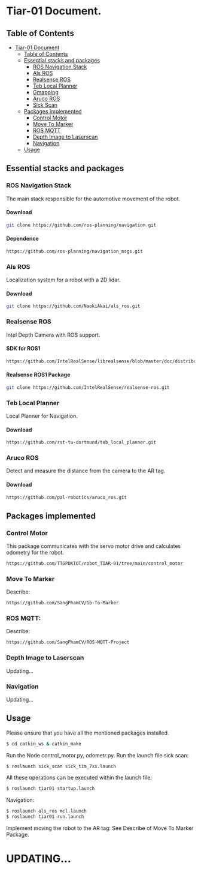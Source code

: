 # Tiar-01 Document.

## Table of Contents

- [Tiar-01 Document](#project-name)
  - [Table of Contents](#table-of-contents)
  - [Essential stacks and packages](#essential-stack-and-packages)
    - [ROS Navigation Stack](#ros-navigation-stack)
    - [Als ROS](#Als-ROS)
    - [Realsense ROS](#Realsense-ROS)
    - [Teb Local Planner](#Teb-local-planner)
    - [Gmapping](#gmapping)
    - [Aruco ROS](#aruco-ROS)
    - [Sick Scan](#sick-scan)
  - [Packages implemented](#packages-implemented)
    - [Control Motor](#control-motor)
    - [Move To Marker](#move-to-marker)
    - [ROS MQTT](#ros-mqtt)
    - [Depth Image to Laserscan](#depth-image-to-laserscan)
    - [Navigation](#navigation)
  - [Usage](#usage)

## Essential stacks and packages

### ROS Navigation Stack
The main stack responsible for the automotive movement of the robot.
#### Download
   ```sh
   git clone https://github.com/ros-planning/navigation.git
   ```
#### Dependence
   ```sh
   https://github.com/ros-planning/navigation_msgs.git
   ```

### Als ROS
Localization system for a robot with a 2D lidar.
#### Download
   ```sh
   git clone https://github.com/NaokiAkai/als_ros.git
   ```

### Realsense ROS
Intel Depth Camera with ROS support.
#### SDK for ROS1
   ```sh
   https://github.com/IntelRealSense/librealsense/blob/master/doc/distribution_linux.md#installing-the-packages
   ```
#### Realsense ROS1 Package
   ```sh
   git clone https://github.com/IntelRealSense/realsense-ros.git
   ```

### Teb Local Planner
Local Planner for Navigation.
#### Download
   ```sh
https://github.com/rst-tu-dortmund/teb_local_planner.git   
```

### Aruco ROS
Detect and measure the distance from the camera to the AR tag.
#### Download
   ```sh
https://github.com/pal-robotics/aruco_ros.git   
```

## Packages implemented

### Control Motor
This package communicates with the servo motor drive and calculates odometry for the robot.
   ```sh
https://github.com/TTGPDKIOT/robot_TIAR-01/tree/main/control_motor   
```
### Move To Marker
Describe:
   ```sh
https://github.com/SangPhamCV/Go-To-Marker   
```

### ROS MQTT:
Describe:
   ```sh
https://github.com/SangPhamCV/ROS-MQTT-Project
```
### Depth Image to Laserscan
Updating...
### Navigation
Updating...

## Usage
Please ensure that you have all the mentioned packages installed.
```bash
$ cd catkin_ws & catkin_make
```
Run the Node control_motor.py, odometr.py.
Run the launch file sick scan:
```bash
$ roslaunch sick_scan sick_tim_7xx.launch
```
All these operations can be executed within the launch file:
```bash
$ roslaunch tiar01 startup.launch
```
Navigation:
```bash
$ roslaunch als_ros mcl.launch
$ roslaunch tiar01 run.launch
```
Implement moving the robot to the AR tag: See Describe of Move To Marker Package.

# UPDATING...
